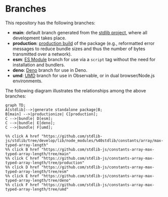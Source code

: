 <!--

@license Apache-2.0

Copyright (c) 2022 The Stdlib Authors.

Licensed under the Apache License, Version 2.0 (the "License");
you may not use this file except in compliance with the License.
You may obtain a copy of the License at

    http://www.apache.org/licenses/LICENSE-2.0

Unless required by applicable law or agreed to in writing, software
distributed under the License is distributed on an "AS IS" BASIS,
WITHOUT WARRANTIES OR CONDITIONS OF ANY KIND, either express or implied.
See the License for the specific language governing permissions and
limitations under the License.

-->

# Branches

This repository has the following branches:

-   **main**: default branch generated from the [stdlib project][stdlib-url], where all development takes place.
-   **production**: [production build][production-url] of the package (e.g., reformatted error messages to reduce bundle sizes and thus the number of bytes transmitted over a network).
-   **esm**: [ES Module][esm-url] branch for use via a `script` tag without the need for installation and bundlers.
-   **deno**: [Deno][deno-url] branch for use in Deno.
-   **umd**: [UMD][umd-url] branch for use in Observable, or in dual browser/Node.js environments.

The following diagram illustrates the relationships among the above branches:

```mermaid
graph TD;
A[stdlib]-->|generate standalone package|B;
B[main] -->|productionize| C[production];
C -->|bundle| D[esm];
C -->|bundle| E[deno];
C -->|bundle| F[umd];

%% click A href "https://github.com/stdlib-js/stdlib/tree/develop/lib/node_modules/%40stdlib/constants/array/max-typed-array-length"
%% click B href "https://github.com/stdlib-js/constants-array-max-typed-array-length/tree/main"
%% click C href "https://github.com/stdlib-js/constants-array-max-typed-array-length/tree/production"
%% click D href "https://github.com/stdlib-js/constants-array-max-typed-array-length/tree/esm"
%% click E href "https://github.com/stdlib-js/constants-array-max-typed-array-length/tree/deno"
%% click F href "https://github.com/stdlib-js/constants-array-max-typed-array-length/tree/umd"
```

[stdlib-url]: https://github.com/stdlib-js/stdlib/tree/develop/lib/node_modules/%40stdlib/constants/array/max-typed-array-length
[production-url]: https://github.com/stdlib-js/constants-array-max-typed-array-length/tree/production
[deno-url]: https://github.com/stdlib-js/constants-array-max-typed-array-length/tree/deno
[umd-url]: https://github.com/stdlib-js/constants-array-max-typed-array-length/tree/umd
[esm-url]: https://github.com/stdlib-js/constants-array-max-typed-array-length/tree/esm